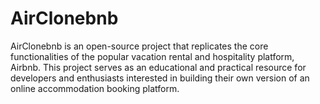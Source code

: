 # AirClonebnb
AirClonebnb is an open-source project that replicates the core functionalities of the popular vacation rental and hospitality platform, Airbnb. This project serves as an educational and practical resource for developers and enthusiasts interested in building their own version of an online accommodation booking platform.
